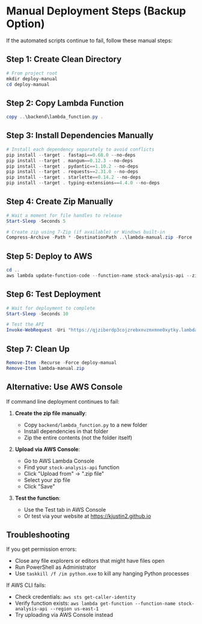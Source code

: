 # Manual Deployment Steps (Backup Option)

If the automated scripts continue to fail, follow these manual steps:

## Step 1: Create Clean Directory
```powershell
# From project root
mkdir deploy-manual
cd deploy-manual
```

## Step 2: Copy Lambda Function
```powershell
copy ..\backend\lambda_function.py .
```

## Step 3: Install Dependencies Manually
```powershell
# Install each dependency separately to avoid conflicts
pip install --target . fastapi==0.68.0 --no-deps
pip install --target . mangum==0.12.3 --no-deps  
pip install --target . pydantic==1.10.2 --no-deps
pip install --target . requests==2.31.0 --no-deps
pip install --target . starlette==0.14.2 --no-deps
pip install --target . typing-extensions==4.4.0 --no-deps
```

## Step 4: Create Zip Manually
```powershell
# Wait a moment for file handles to release
Start-Sleep -Seconds 5

# Create zip using 7-Zip (if available) or Windows built-in
Compress-Archive -Path * -DestinationPath ..\lambda-manual.zip -Force
```

## Step 5: Deploy to AWS
```powershell
cd ..
aws lambda update-function-code --function-name stock-analysis-api --zip-file fileb://lambda-manual.zip --region us-east-1
```

## Step 6: Test Deployment
```powershell
# Wait for deployment to complete
Start-Sleep -Seconds 10

# Test the API
Invoke-WebRequest -Uri "https://qjziberdp3cojzrebxnvzmxmne0xytky.lambda-url.us-east-1.on.aws/stocks/AAPL" -Method GET
```

## Step 7: Clean Up
```powershell
Remove-Item -Recurse -Force deploy-manual
Remove-Item lambda-manual.zip
```

## Alternative: Use AWS Console

If command line deployment continues to fail:

1. **Create the zip file manually**:
   - Copy `backend/lambda_function.py` to a new folder
   - Install dependencies in that folder
   - Zip the entire contents (not the folder itself)

2. **Upload via AWS Console**:
   - Go to AWS Lambda Console
   - Find your `stock-analysis-api` function
   - Click "Upload from" → ".zip file"
   - Select your zip file
   - Click "Save"

3. **Test the function**:
   - Use the Test tab in AWS Console
   - Or test via your website at https://kjustin2.github.io

## Troubleshooting

If you get permission errors:
- Close any file explorers or editors that might have files open
- Run PowerShell as Administrator
- Use `taskkill /f /im python.exe` to kill any hanging Python processes

If AWS CLI fails:
- Check credentials: `aws sts get-caller-identity`
- Verify function exists: `aws lambda get-function --function-name stock-analysis-api --region us-east-1`
- Try uploading via AWS Console instead 